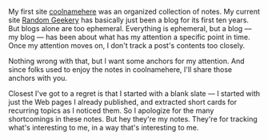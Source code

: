 My first site [coolnamehere](coolnamehere.md) was an organized collection of notes. My current site [Random Geekery](Random%20Geekery.md)  has basically just been a blog for its first ten years. But blogs alone are too ephemeral. Everything is ephemeral, but a blog — my blog — has been about what has my attention a specific point in time. Once my attention moves on, I don't track a post's contents too closely.

Nothing wrong with that, but I want some anchors for my attention. And since folks used to enjoy the notes in coolnamehere, I'll share those anchors with you.

Closest I've got to a regret is that I started with a blank slate — I started with just the Web pages I already published, and extracted short cards for recurring topics as I noticed them. So I apologize for the many shortcomings in these notes. But hey they're my notes. They're for tracking what's interesting to me, in a way that's interesting to me.
